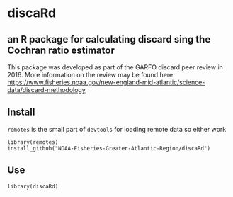 # discaRd

## an R package for calculating discard sing the Cochran ratio estimator

This package was developed as part of the GARFO discard peer review in 2016. More information on the review may be found here: https://www.fisheries.noaa.gov/new-england-mid-atlantic/science-data/discard-methodology 

## Install
`remotes` is the small part of `devtools` for loading remote data so either work

```
library(remotes)
install_github("NOAA-Fisheries-Greater-Atlantic-Region/discaRd")
```

## Use

```
library(discaRd)
```
